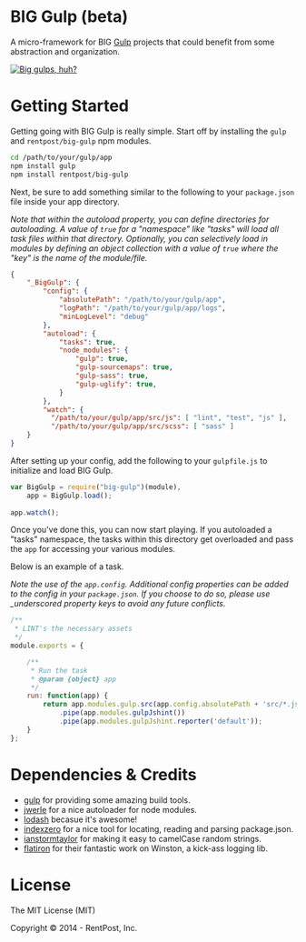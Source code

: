 BIG Gulp (beta)
========

A micro-framework for BIG [Gulp](http://gulpjs.com) projects that could benefit from some abstraction and organization.

[![Big gulps, huh?](http://www.dumbcountdown.com/uploads/3/2/0/5/32055191/7859786_orig.jpg)](https://youtu.be/N_j5tDuakKU)


Getting Started
========

Getting going with BIG Gulp is really simple.  Start off by installing the `gulp` and `rentpost/big-gulp` npm modules.

```sh
cd /path/to/your/gulp/app
npm install gulp
npm install rentpost/big-gulp
```

Next, be sure to add something similar to the following to your `package.json` file inside your app directory.

*Note that within the autoload property, you can define directories for autoloading.  A value of `true` for a "namespace" like "tasks" will load all task files within that directory.  Optionally, you can selectively load in modules by defining an object collection with a value of `true` where the "key" is the name of the module/file.*

```json
{
    "_BigGulp": {
		"config": {
			"absolutePath": "/path/to/your/gulp/app",
			"logPath": "/path/to/your/gulp/app/logs",
			"minLogLevel": "debug"
		},
		"autoload": {
			"tasks": true,
			"node_modules": {
				"gulp": true,
				"gulp-sourcemaps": true,
				"gulp-sass": true,
				"gulp-uglify": true,
			}
		},
		"watch": {
		  "/path/to/your/gulp/app/src/js": [ "lint", "test", "js" ],
		  "/path/to/your/gulp/app/src/scss": [ "sass" ]
	}
}
```

After setting up your config, add the following to your `gulpfile.js` to initialize and load BIG Gulp.

```javascript
var BigGulp = require("big-gulp")(module),
	app = BigGulp.load();
	
app.watch();
```

Once you've done this, you can now start playing.  If you autoloaded a "tasks" namespace, the tasks within this directory get overloaded and pass the `app` for accessing your various modules.

Below is an example of a task.

*Note the use of the `app.config`. Additional config properties can be added to the config in your `package.json`. If you choose to do so, please use _underscored property keys to avoid any future conflicts.*

```javascript
/**
 * LINT's the necessary assets
 */
module.exports = {

	/**
	 * Run the task
	 * @param {object} app
	 */
	run: function(app) {
	    return app.modules.gulp.src(app.config.absolutePath + 'src/*.js')
			.pipe(app.modules.gulpJshint())
			.pipe(app.modules.gulpJshint.reporter('default'));
	}
};
```


Dependencies & Credits
========

 * [gulp](http://gulpjs.com/) for providing some amazing build tools.
 * [jwerle](https://github.com/jwerle/node-auto-loader) for a nice autoloader for node modules.
 * [lodash](http://lodash.com) becasue it's awesome!
 * [indexzero](https://github.com/indexzero/node-pkginfo) for a nice tool for locating, reading and parsing package.json.
 * [ianstormtaylor](https://github.com/ianstormtaylor/to-camel-case) for making it easy to camelCase random strings.
 * [flatiron](https://github.com/flatiron/winston) for their fantastic work on Winston, a kick-ass logging lib.
 

License
========
The MIT License (MIT)

Copyright &copy; 2014 - RentPost, Inc.